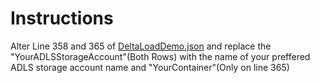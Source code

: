 # Instructions




Alter Line 358 and 365 of [DeltaLoadDemo.json](./pipeline/DeltaLoadDemo.json) and replace the "YourADLSStorageAccount"(Both Rows) with the name of your preffered ADLS storage account name and "YourContainer"(Only on line 365)
